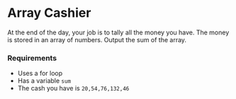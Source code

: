# Array Cashier

At the end of the day, your job is to tally all the money you have. The money is stored in an array of numbers. Output the sum of the array.

### Requirements

+ Uses a for loop
+ Has a variable `sum`
+ The cash you have is `20,54,76,132,46`